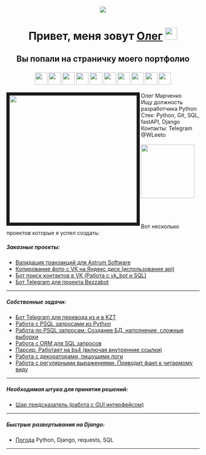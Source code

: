 <h1 align="center"><img src="https://media.tenor.com/FqpU8vuls1IAAAAj/shean-ove%C4%8Dka.gif"></h1>

<h1 align="center">Привет, меня зовут <a href="https://vk.com/memesaboutoleg">Олег</a> 
<img src="https://github.com/blackcater/blackcater/raw/main/images/Hi.gif" height="32"/></h1>

<h2 align="center">Вы попали на страничку моего портфолио</h2>
<h3 align="center">
<img src="https://simpleicons.org/icons/python.svg" height="32">
<img src="https://simpleicons.org/icons/git.svg" height="32">
<img src="https://simpleicons.org/icons/github.svg" height="32">
<img src="https://simpleicons.org/icons/postgresql.svg" height="32">
<img src="https://simpleicons.org/icons/mysql.svg" height="32">
<img src="https://simpleicons.org/icons/sqlite.svg" height="32">
<img src="https://simpleicons.org/icons/django.svg" height="32">
<img src="https://simpleicons.org/icons/fastapi.svg" height="32">
<img src="https://simpleicons.org/icons/html5.svg" height="32">
<img src="https://simpleicons.org/icons/css3.svg" height="32">
</h3>



<img src="https://sun9-51.userapi.com/impf/c837334/v837334653/29e15/2V1WPzo0DFw.jpg?size=1620x2160&quality=96&sign=13e6347a01d1a684cd7b70baf2013f2d&type=album" align="left" height="332" style=" border: 8px solid;">
    <div>
Олег Марченко <br>
Ищу должность разработчика Python <br> 
Стек: Python, Git, SQL, fastAPI, Django <br> 
Контакты: Telegram @WLeeto <br><br>
<img src="https://github-readme-stats.vercel.app/api?username=WLeeto&show_icons=true&count_private=true" height="140">
    </div>


<br><br><br>
Вот несколько проектов которые я успел создать:

##### Заказные проекты:
* [Валидация транзакций для Astrum Software](https://github.com/WLeeto/transaction_check)
* [Копирование фото с VK на Яндекс диск (использование api)](https://github.com/WLeeto/HW-VK_photos_to_Ya_disk)
* [Бот поиск контактов в VK (Работа с vk_bot и SQL)](https://github.com/WLeeto/VKinder_bot_vk_api)
* [Бот Telegram для проекта Bezzabot](https://github.com/WLeeto/Bez_za_bot)

-------

##### Собственные задачи:
* [Бот Telegram для перевода из и в KZT](https://github.com/WLeeto/KZ_bot)
* [Работа с PSQL запросами из Python](https://github.com/WLeeto/PostSQL-from-Python)
* [Работа по PSQL запросам. Создание БД, наполнение, сложные выборки](https://github.com/WLeeto/SQL-request-HW_2)
* [Работа с ORM для SQL запросов](https://github.com/WLeeto/SQL_ORM_Homework)
* [Парсер. Работает на bs4 (включая внутренние ссылки)](https://github.com/WLeeto/Parser)
* [Работа с декораторами, пишущими логи](https://github.com/WLeeto/Decorators_HW)
* [Работа с регулярными выражениями. Приводит фаил к читаемому виду](https://github.com/WLeeto/Reg_exp_HW)
-------

##### Необходимая штука для принятия решений:
* [Шар предсказатель (работа с GUI интерфейсом)](https://github.com/WLeeto/MagicBall)
-------
##### Быстрые развертывания на Django:
* [Погода](https://github.com/WLeeto/Django_weather) Python, Django, requests, SQL
-------


